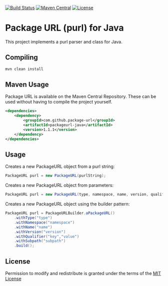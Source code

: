 [![Build Status](https://travis-ci.com/package-url/packageurl-java.svg?branch=master)](https://travis-ci.com/package-url/packageurl-java)
[![Maven Central](https://maven-badges.herokuapp.com/maven-central/com.github.package-url/packageurl-java/badge.svg)](https://maven-badges.herokuapp.com/maven-central/com.github.package-url/packageurl-java)
[![License][license-image]][license-url]

Package URL (purl) for Java
=========

This project implements a purl parser and class for Java.

Compiling
-------------------

```bash
mvn clean install
````

Maven Usage
-------------------
Package URL is available on the Maven Central Repository. These can be used without having to compile 
the project yourself.

```xml
<dependencies>
    <dependency>
        <groupId>com.github.package-url</groupId>
        <artifactId>packageurl-java</artifactId>
        <version>1.1.1</version>
    </dependency>
</dependencies>
```

Usage
-------------------

Creates a new PackageURL object from a purl string:
```java
PackageURL purl = new PackageURL(purlString);
````

Creates a new PackageURL object from parameters:
```java
PackageURL purl = new PackageURL(type, namespace, name, version, qualifiers, subpath);
````

Creates a new PackageURL object using the builder pattern:
```java
PackageURL purl = PackageURLBuilder.aPackageURL()
    .withType("type")
    .withNamespace("namespace")
    .withName("name")
    .withVersion("version")
    .withQualifier("key","value")
    .withSubpath("subpath")
    .build();
```

License
-------------------

Permission to modify and redistribute is granted under the terms of the 
[MIT License](https://github.com/package-url/packageurl-java/blob/master/LICENSE)

[license-image]: https://img.shields.io/badge/license-mit%20license-brightgreen.svg
[license-url]: https://github.com/package-url/packageurl-java/blob/master/LICENSE
